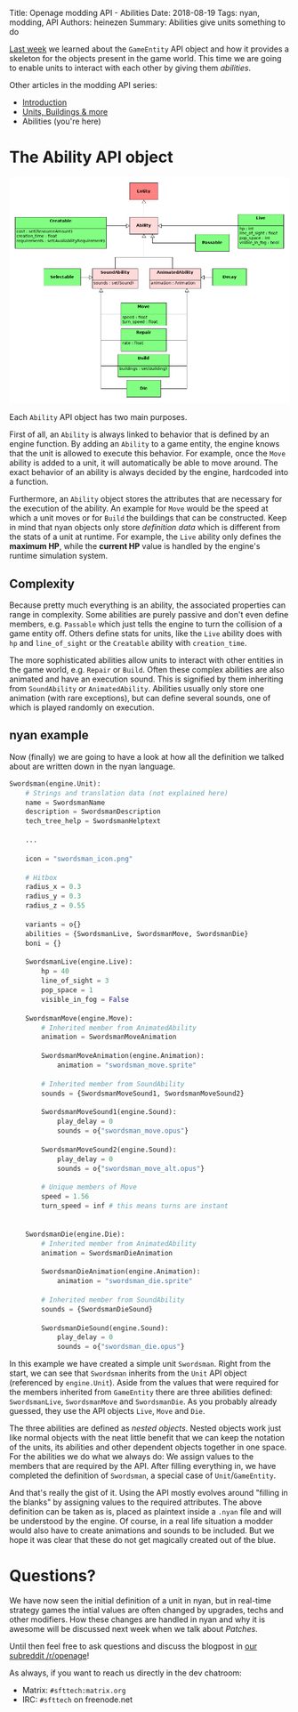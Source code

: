 Title: Openage modding API - Abilities
Date: 2018-08-19
Tags: nyan, modding, API
Authors: heinezen
Summary: Abilities give units something to do

[Last week]({filename}/blog/D0001-openage_mod_api_game_entity.md) we learned about the `GameEntity` API object and how it provides a skeleton for the objects present in the game world. This time we are going to enable units to interact with each other by giving them *abilities*.

Other articles in the modding API series:

* [Introduction]({filename}/blog/D0000-openage_mod_api_intro.md)
* [Units, Buildings & more]({filename}/blog/D0001-openage_mod_api_game_entity.md)
* Abilities (you're here)

# The Ability API object

![Ability examples](../images/D0002-abilities-overview.png)

Each `Ability` API object has two main purposes.

First of all, an `Ability` is always linked to behavior that is defined by an engine function. By adding an `Ability` to a game entity, the engine knows that the unit is allowed to execute this behavior. For example, once the `Move` ability is added to a unit, it will automatically be able to move around. The exact behavior of an ability is always decided by the engine, hardcoded into a function.

Furthermore, an `Ability` object stores the attributes that are necessary for the execution of the ability. An example for `Move` would be the speed at which a unit moves or for `Build` the buildings that can be constructed. Keep in mind that nyan objects only store *definition data* which is different from the stats of a unit at runtime. For example, the `Live` ability only defines the **maximum HP**, while the **current HP** value is handled by the engine's runtime simulation system.

## Complexity

Because pretty much everything is an ability, the associated properties can range in complexity. Some abilities are purely passive and don't even define members, e.g. `Passable` which just tells the engine to turn the collision of a game entity off. Others define stats for units, like the `Live` ability does with `hp` and `line_of_sight` or the `Creatable` ability with `creation_time`.

The more sophisticated abilities allow units to interact with other entities in the game world, e.g. `Repair` or `Build`. Often these complex abilities are also animated and have an execution sound. This is signified by them inheriting from `SoundAbility` or `AnimatedAbility`. Abilities usually only store one animation (with rare exceptions), but can define several sounds, one of which is played randomly on execution.

## nyan example

Now (finally) we are going to have a look at how all the definition we talked about are written down in the nyan language.

``` python
Swordsman(engine.Unit):
    # Strings and translation data (not explained here)
    name = SwordsmanName
    description = SwordsmanDescription
    tech_tree_help = SwordsmanHelptext

    ...

    icon = "swordsman_icon.png"

    # Hitbox
    radius_x = 0.3
    radius_y = 0.3
    radius_z = 0.55

    variants = o{}
    abilities = {SwordsmanLive, SwordsmanMove, SwordsmanDie}
    boni = {}

    SwordsmanLive(engine.Live):
        hp = 40
        line_of_sight = 3
        pop_space = 1
        visible_in_fog = False

    SwordsmanMove(engine.Move):
        # Inherited member from AnimatedAbility
        animation = SwordsmanMoveAnimation

        SwordsmanMoveAnimation(engine.Animation):
            animation = "swordsman_move.sprite"

        # Inherited member from SoundAbility
        sounds = {SwordsmanMoveSound1, SwordsmanMoveSound2}

        SwordsmanMoveSound1(engine.Sound):
            play_delay = 0
            sounds = o{"swordsman_move.opus"}

        SwordsmanMoveSound2(engine.Sound):
            play_delay = 0
            sounds = o{"swordsman_move_alt.opus"}

        # Unique members of Move
        speed = 1.56
        turn_speed = inf # this means turns are instant


    SwordsmanDie(engine.Die):
        # Inherited member from AnimatedAbility
        animation = SwordsmanDieAnimation

        SwordsmanDieAnimation(engine.Animation):
            animation = "swordsman_die.sprite"

        # Inherited member from SoundAbility
        sounds = {SwordsmanDieSound}

        SwordsmanDieSound(engine.Sound):
            play_delay = 0
            sounds = o{"swordsman_die.opus"}
```

In this example we have created a simple unit `Swordsman`. Right from the start, we can see that `Swordsman` inherits from the `Unit` API object (referenced by `engine.Unit`). Aside from the values that were required for the members inherited from `GameEntity` there are three abilities defined: `SwordsmanLive`, `SwordsmanMove` and `SwordsmanDie`. As you probably already guessed, they use the API objects `Live`, `Move` and `Die`.

The three abilities are defined as *nested objects*. Nested objects work just like normal objects with the neat little benefit that we can keep the notation of the units, its abilities and other dependent objects together in one space. For the abilities we do what we always do: We assign values to the members that are required by the API. After filling everything in, we have completed the definition of `Swordsman`, a special case of `Unit`/`GameEntity`.

And that's really the gist of it. Using the API mostly evolves around "filling in the blanks" by assigning values to the required attributes. The above definition can be taken as is, placed as plaintext inside a `.nyan` file and will be understood by the engine. Of course, in a real life situation a modder would also have to create animations and sounds to be included. But we hope it was clear that these do not get magically created out of the blue.

# Questions?

We have now seen the initial definition of a unit in nyan, but in real-time strategy games the intial values are often changed by upgrades, techs and other modifiers. How these changes are handled in nyan and why it is awesome will be discussed next week when we talk about *Patches*.

Until then feel free to ask questions and discuss the blogpost in [our subreddit /r/openage](https://reddit.com/r/openage)!

As always, if you want to reach us directly in the dev chatroom:

* Matrix: `#sfttech:matrix.org`
* IRC: `#sfttech` on freenode.net
